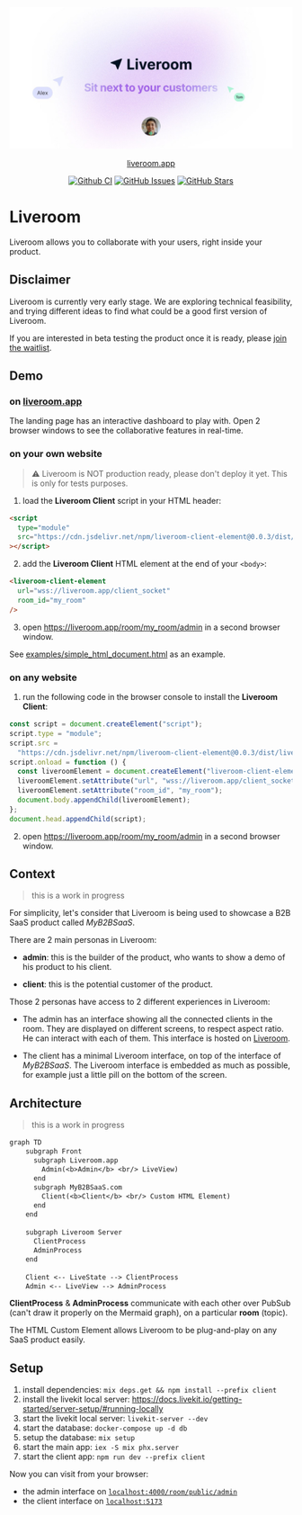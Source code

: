 <p align="center">
  <a href="https://liveroom.app">
    <img src="priv/static/images/liveroom_og_image.jpg" width="1200" alt="Liveroom logo" />
  </a>
</p>

<p align="center">
  <a href="https://liveroom.app">liveroom.app</a>
</p>

<p align="center">
  <a href="https://github.com/liveroom-app/liveroom/actions/workflows/CI.yml?query=branch%3Amain" class="m-1 d-inline-block"><img alt="Github CI" src="https://img.shields.io/github/actions/workflow/status/liveroom-app/liveroom/CI.yml?branch=main"></a>
  <!-- <a href="https://www.jsdelivr.com/package/npm/liveroom" class="m-1 d-inline-block"><img alt="jsDelivr hits (npm)" src="https://img.shields.io/jsdelivr/npm/hm/liveroom?label=jsDelivr%20hits&color=007ec6"></a> -->
  <a href="https://github.com/liveroom-app/liveroom/issues" class="m-1 d-inline-block"><img alt="GitHub Issues" src="https://img.shields.io/github/issues/liveroom-app/liveroom"></a>
  <a href="https://github.com/liveroom-app/liveroom" class="m-1 d-inline-block"><img alt="GitHub Stars" src="https://img.shields.io/github/stars/liveroom-app/liveroom?label=github%20stars&color=007ec6"></a>
</p>

# Liveroom

Liveroom allows you to collaborate with your users, right inside your product.

## Disclaimer

Liveroom is currently very early stage. We are exploring technical feasibility, and trying different ideas to find what could be a good first version of Liveroom.

If you are interested in beta testing the product once it is ready, please [join the waitlist](https://tally.so/r/wQ1EvX).

## Demo

### on [liveroom.app](https://liveroom.app)

The landing page has an interactive dashboard to play with. Open 2 browser windows to see the collaborative features in real-time.

### on your own website

> ⚠️ Liveroom is NOT production ready, please don't deploy it yet. This is only for tests purposes.

1. load the **Liveroom Client** script in your HTML header:

```html
<script
  type="module"
  src="https://cdn.jsdelivr.net/npm/liveroom-client-element@0.0.3/dist/liveroom-client-element.es.min.js"
></script>
```

2. add the **Liveroom Client** HTML element at the end of your `<body>`:

```html
<liveroom-client-element
  url="wss://liveroom.app/client_socket"
  room_id="my_room"
/>
```

3. open https://liveroom.app/room/my_room/admin in a second browser window.

See [examples/simple_html_document.html](examples/simple_html_document.html) as an example.

### on any website

1. run the following code in the browser console to install the **Liveroom Client**:

```js
const script = document.createElement("script");
script.type = "module";
script.src =
  "https://cdn.jsdelivr.net/npm/liveroom-client-element@0.0.3/dist/liveroom-client-element.es.min.js";
script.onload = function () {
  const liveroomElement = document.createElement("liveroom-client-element");
  liveroomElement.setAttribute("url", "wss://liveroom.app/client_socket");
  liveroomElement.setAttribute("room_id", "my_room");
  document.body.appendChild(liveroomElement);
};
document.head.appendChild(script);
```

2. open https://liveroom.app/room/my_room/admin in a second browser window.

## Context

> this is a work in progress

For simplicity, let's consider that Liveroom is being used to showcase a B2B SaaS product called _MyB2BSaaS_.

There are 2 main personas in Liveroom:

- **admin**: this is the builder of the product, who wants to show a demo of his product to his client.

- **client**: this is the potential customer of the product.

Those 2 personas have access to 2 different experiences in Liveroom:

- The admin has an interface showing all the connected clients in the room. They are displayed on different screens, to respect aspect ratio. He can interact with each of them. This interface is hosted on [Liveroom](https://liveroom.app).

- The client has a minimal Liveroom interface, on top of the interface of _MyB2BSaaS_. The Liveroom interface is embedded as much as possible, for example just a little pill on the bottom of the screen.

## Architecture

> this is a work in progress

```mermaid
graph TD
    subgraph Front
      subgraph Liveroom.app
        Admin(<b>Admin</b> <br/> LiveView)
      end
      subgraph MyB2BSaaS.com
        Client(<b>Client</b> <br/> Custom HTML Element)
      end
    end

    subgraph Liveroom Server
      ClientProcess
      AdminProcess
    end

    Client <-- LiveState --> ClientProcess
    Admin <-- LiveView --> AdminProcess
```

**ClientProcess** & **AdminProcess** communicate with each other over PubSub (can't draw it properly on the Mermaid graph), on a particular **room** (topic).

The HTML Custom Element allows Liveroom to be plug-and-play on any SaaS product easily.

## Setup

1. install dependencies: `mix deps.get && npm install --prefix client`
2. install the livekit local server: https://docs.livekit.io/getting-started/server-setup/#running-locally
3. start the livekit local server: `livekit-server --dev`
4. start the database: `docker-compose up -d db`
5. setup the database: `mix setup`
6. start the main app: `iex -S mix phx.server`
7. start the client app: `npm run dev --prefix client`

Now you can visit from your browser:

- the admin interface on [`localhost:4000/room/public/admin`](http://localhost:4000/room/public/admin)
- the client interface on [`localhost:5173`](http://localhost:5173)
